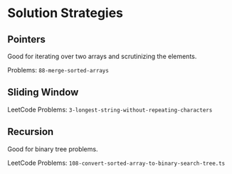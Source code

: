 # Solution Strategies

## Pointers

Good for iterating over two arrays and scrutinizing the elements.

Problems:
`88-merge-sorted-arrays`

## Sliding Window

LeetCode Problems:
`3-longest-string-without-repeating-characters`

## Recursion

Good for binary tree problems.

LeetCode Problems:
`108-convert-sorted-array-to-binary-search-tree.ts`
